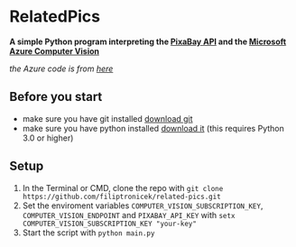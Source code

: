 # RelatedPics
**A simple Python program interpreting the [PixaBay API](https://pixabay.com/api/docs/) and the [Microsoft Azure Computer Vision](https://azure.microsoft.com/en-us/services/cognitive-services/computer-vision/)**


*the Azure code is from [here](https://docs.microsoft.com/en-us/azure/cognitive-services/computer-vision/quickstarts-sdk/python-sdk)*

## Before you start
* make sure you have git installed [download git](https://git-scm.com/)
* make sure you have python installed [download it](https://www.python.org/downloads/) (this requires Python 3.0 or higher)

## Setup
1. In the Terminal or CMD, clone the repo with ```git clone https://github.com/filiptronicek/related-pics.git```
2. Set the enviroment variables `COMPUTER_VISION_SUBSCRIPTION_KEY`, `COMPUTER_VISION_ENDPOINT` and `PIXABAY_API_KEY` with ```setx COMPUTER_VISION_SUBSCRIPTION_KEY "your-key"```
3. Start the script with `python main.py`
